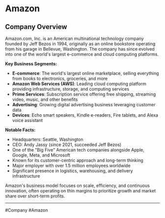 # Amazon

## Company Overview

Amazon.com, Inc. is an American multinational technology company founded by Jeff Bezos in 1994, originally as an online bookstore operating from his garage in Bellevue, Washington. The company has since evolved into one of the world's largest e-commerce and cloud computing platforms.

**Key Business Segments:**
- **E-commerce**: The world's largest online marketplace, selling everything from books to electronics, groceries, and more
- **Amazon Web Services (AWS)**: Leading cloud computing platform providing infrastructure, storage, and computing services
- **Prime Services**: Subscription service offering free shipping, streaming video, music, and other benefits
- **Advertising**: Growing digital advertising business leveraging customer data
- **Devices**: Echo smart speakers, Kindle e-readers, Fire tablets, and Alexa voice assistant

**Notable Facts:**
- Headquarters: Seattle, Washington
- CEO: Andy Jassy (since 2021, succeeded Jeff Bezos)
- One of the "Big Five" American tech companies alongside Apple, Google, Meta, and Microsoft
- Known for its customer-centric approach and long-term thinking
- Major employer with over 1.5 million employees worldwide
- Significant presence in logistics, warehousing, and delivery infrastructure

Amazon's business model focuses on scale, efficiency, and continuous innovation, often operating on thin margins to prioritize growth and market share over short-term profits.


---
#Company #Amazon